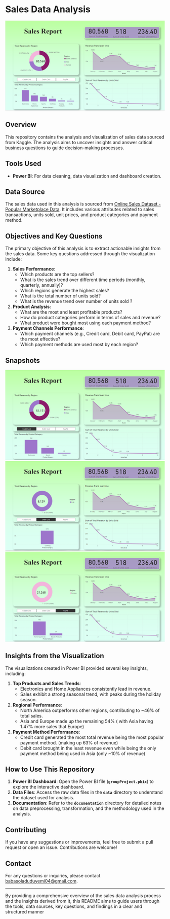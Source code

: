 # **Sales Data Analysis**

![](shot1.png)

## **Overview**

This repository contains the analysis and visualization of sales data sourced from Kaggle. The analysis aims to uncover insights and answer critical business questions to guide decision-making processes.

## **Tools Used**

- **Power BI**: For data cleaning, data visualization and dashboard creation.

## **Data Source**

The sales data used in this analysis is sourced from [Online Sales Dataset - Popular Marketplace Data](https://www.kaggle.com/datasets/shreyanshverma27/online-sales-dataset-popular-marketplace-data). It includes various attributes related to sales transactions, units sold, unit prices, and product categories and payment method.

## **Objectives and Key Questions**

The primary objective of this analysis is to extract actionable insights from the sales data. Some key questions addressed through the visualization include:

1. **Sales Performance**:
    - Which products are the top sellers?
    - What is the sales trend over different time periods (monthly, quarterly, annually)?
    - Which regions generate the highest sales?
    - What is the total number of units sold?
    - What is the revenue trend over number of units sold ?
2. **Product Analysis**:
    - What are the most and least profitable products?
    - How do product categories perform in terms of sales and revenue?
    - What product were bought most using each payment method?
3. **Payment Channels Performance**:
    - Which payment channels (e.g., Credit card, Debit card, PayPal) are the most effective?
    - Which payment methods are used most by each region?


## **Snapshots**

![](shot2.png)
![](shot3.png)
![](shot4.png)

## **Insights from the Visualization**

The visualizations created in Power BI provided several key insights, including:

1. **Top Products and Sales Trends**:
    - Electronics and Home Appliances consistently lead in revenue.
    - Sales exhibit a strong seasonal trend, with peaks during the holiday season.
2. **Regional Performance**:
    - North America outperforms other regions, contributing to ~46% of total sales.
    - Asia and Europe made up the remaining 54% ( with Asia having 1.47% more sales that Europe)
3. **Payment Method Performance**:
    - Credit card generated the most total revenue being the most popular payment method. (making up 63% of revenue)
    - Debit card brought in the least revenue even while being the only payment method being used in Asia (only ~10% of revenue)

## **How to Use This Repository**

1. **Power BI Dashboard**: Open the Power BI file (**`groupProject.pbix`**) to explore the interactive dashboard.
2. **Data Files**: Access the raw data files in the **`data`** directory to understand the dataset used for analysis.
3. **Documentation**: Refer to the **`documentation`** directory for detailed notes on data preprocessing, transformation, and the methodology used in the analysis.

## **Contributing**

If you have any suggestions or improvements, feel free to submit a pull request or open an issue. Contributions are welcome!

## **Contact**

For any questions or inquiries, please contact babasoladuduyemi04@gmail.com.

---

By providing a comprehensive overview of the sales data analysis process and the insights derived from it, this README aims to guide users through the tools, data sources, key questions, and findings in a clear and structured manner
